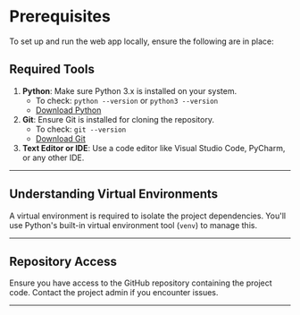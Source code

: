 # Prerequisites

<!-- 
Include:
1. List of software and tools required (e.g., Python, Docker, Git).
2. Version requirements.
3. Links to installation guides for dependencies.
4. Hardware requirements (e.g., minimum RAM, CPU).
-->


To set up and run the web app locally, ensure the following are in place:

## Required Tools
1. **Python**: Make sure Python 3.x is installed on your system.
    - To check: `python --version` or `python3 --version`
    - [Download Python](https://www.python.org/downloads/)
2. **Git**: Ensure Git is installed for cloning the repository.
    - To check: `git --version`
    - [Download Git](https://git-scm.com/downloads)
3. **Text Editor or IDE**: Use a code editor like Visual Studio Code, PyCharm, or any other IDE.

---

## Understanding Virtual Environments
A virtual environment is required to isolate the project dependencies. You'll use Python's built-in virtual environment tool (`venv`) to manage this.

---

## Repository Access
Ensure you have access to the GitHub repository containing the project code. Contact the project admin if you encounter issues.

---
